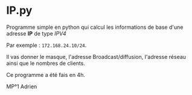 # IP.py

Programme simple en python qui calcul les informations de base d'une adresse __IP__ de type _IPV4_

Par exemple : ```172.168.24.10/24```.

Il vas donner le masque, l'adresse Broadcast/diffusion, l'adresse réseau ainsi que le nombres de clients.

Ce programme a été fais en 4h.



MP°1
Adrien 
